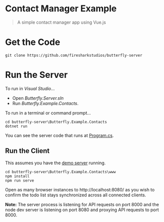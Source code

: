 # Contact Manager Example

> A simple contact manager app using Vue.js

# Get the Code

```
git clone https://github.com/firesharkstudios/butterfly-server
```

# Run the Server

To run in *Visual Studio*...
- Open *Butterfly.Server.sln*
- Run *Butterfly.Example.Contacts*.

To run in a terminal or command prompt...
```
cd butterfly-server\Butterfly.Example.Contacts
dotnet run
```

You can see the server code that runs at [Program.cs](https://github.com/firesharkstudios/butterfly-server/blob/master/Butterfly.Example.Contacts/Program.cs).

## Run the Client

This assumes you have the [demo server](#run-the-server) running.

```
cd butterfly-server\Butterfly.Example.Contacts\www
npm install
npm run serve
```

Open as many browser instances to http://localhost:8080/ as you wish to confirm the todo list stays synchronized across all connected clients.

**Note:** The server process is listening for API requests on port 8000 and the node dev server is listening on port 8080 and proxying API requests to port 8000.
